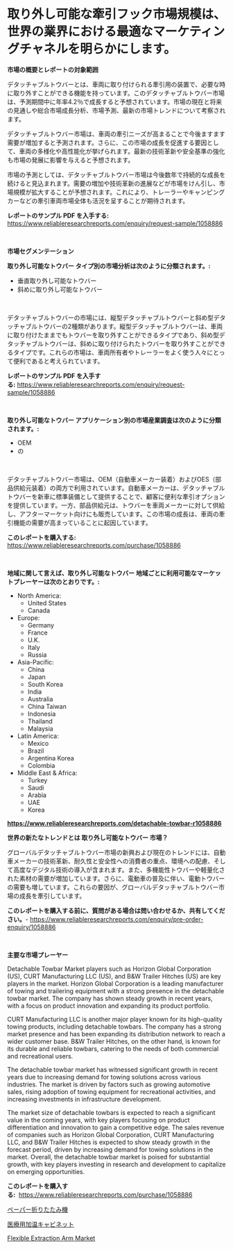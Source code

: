 <p><h1>取り外し可能な牽引フック市場規模は、世界の業界における最適なマーケティングチャネルを明らかにします。</h1></p><p><strong>市場の概要とレポートの対象範囲</strong></p>
<p><p>デタッチャブルトウバーとは、車両に取り付けられる牽引用の装置で、必要な時に取り外すことができる機能を持っています。このデタッチャブルトウバー市場は、予測期間中に年率4.2％で成長すると予想されています。市場の現在と将来の見通しや総合市場成長分析、市場予測、最新の市場トレンドについて考察されます。</p><p>デタッチャブルトウバー市場は、車両の牽引ニーズが高まることで今後ますます需要が増加すると予測されます。さらに、この市場の成長を促進する要因として、車両の多様化や高性能化が挙げられます。最新の技術革新や安全基準の強化も市場の発展に影響を与えると予想されます。</p><p>市場の予測としては、デタッチャブルトウバー市場は今後数年で持続的な成長を続けると見込まれます。需要の増加や技術革新の進展などが市場をけん引し、市場規模が拡大することが予想されます。これにより、トレーラーやキャンピングカーなどの牽引車両市場全体も活況を呈することが期待されます。</p></p>
<p><strong>レポートのサンプル PDF を入手する:</strong> <a href="https://www.reliableresearchreports.com/enquiry/request-sample/1058886">https://www.reliableresearchreports.com/enquiry/request-sample/1058886</a></p>
<p>&nbsp;</p>
<p><strong>市場セグメンテーション</strong></p>
<p><strong>取り外し可能なトウバー タイプ別の市場分析は次のように分類されます。:</strong></p>
<p><ul><li>垂直取り外し可能なトウバー</li><li>斜めに取り外し可能なトウバー</li></ul></p>
<p>&nbsp;</p>
<p><p>デタッチャブルトウバーの市場には、縦型デタッチャブルトウバーと斜め型デタッチャブルトウバーの2種類があります。縦型デタッチャブルトウバーは、車両に取り付けたままでもトウバーを取り外すことができるタイプであり、斜め型デタッチャブルトウバーは、斜めに取り付けられたトウバーを取り外すことができるタイプです。これらの市場は、車両所有者やトレーラーをよく使う人々にとって便利であると考えられています。</p></p>
<p><strong>レポートのサンプル PDF を入手する:</strong>&nbsp;<a href="https://www.reliableresearchreports.com/enquiry/request-sample/1058886">https://www.reliableresearchreports.com/enquiry/request-sample/1058886</a></p>
<p>&nbsp;</p>
<p><strong> 取り外し可能なトウバー アプリケーション別の市場産業調査は次のように分類されます。:</strong></p>
<p><ul><li>OEM</li><li>の</li></ul></p>
<p>&nbsp;</p>
<p><p>デタッチャブルトウバー市場は、OEM（自動車メーカー装着）およびOES（部品供給元装着）の両方で利用されています。自動車メーカーは、デタッチャブルトウバーを新車に標準装備として提供することで、顧客に便利な牽引オプションを提供しています。一方、部品供給元は、トウバーを車両メーカーに対して供給し、アフターマーケット向けにも販売しています。この市場の成長は、車両の牽引機能の需要が高まっていることに起因しています。</p></p>
<p><strong>このレポートを購入する:</strong>&nbsp; <a href="https://www.reliableresearchreports.com/purchase/1058886">https://www.reliableresearchreports.com/purchase/1058886</a></p>
<p>&nbsp;</p>
<p><strong>地域に関して言えば、取り外し可能なトウバー 地域ごとに利用可能なマーケットプレーヤーは次のとおりです。:</strong></p>
<p><ul>
    <li>
        North America:
        <ul>
            <li>United States</li>
            <li>Canada</li>
        </ul>
    </li>
    <li>
        Europe:
        <ul>
            <li>Germany</li>
            <li>France</li>
            <li>U.K.</li>
            <li>Italy</li>
            <li>Russia</li>
        </ul>
    </li>
    <li>
        Asia-Pacific:
        <ul>
            <li>China</li>
            <li>Japan</li>
            <li>South Korea</li>
            <li>India</li>
            <li>Australia</li>
            <li>China Taiwan</li>
            <li>Indonesia</li>
            <li>Thailand</li>
            <li>Malaysia</li>
        </ul>
    </li>
    <li>
        Latin America:
        <ul>
            <li>Mexico</li>
            <li>Brazil</li>
            <li>Argentina Korea</li>
            <li>Colombia</li>
        </ul>
    </li>
    <li>
        Middle East & Africa:
        <ul>
            <li>Turkey</li>
            <li>Saudi</li>
            <li>Arabia</li>
            <li>UAE</li>
            <li>Korea</li>
        </ul>
    </li>
    </ul></p>
<p><strong><a href="https://www.reliableresearchreports.com/detachable-towbar-r1058886">https://www.reliableresearchreports.com/detachable-towbar-r1058886</a></strong>&nbsp;</p>
<p><strong>世界の新たなトレンドとは 取り外し可能なトウバー 市場？</strong></p>
<p><p>グローバルデタッチャブルトウバー市場の新興および現在のトレンドには、自動車メーカーの技術革新、耐久性と安全性への消費者の重点、環境への配慮、そして高度なデジタル技術の導入が含まれます。また、多機能性トウバーや軽量化された素材の需要が増加しています。さらに、電動車の普及に伴い、電動トウバーの需要も増しています。これらの要因が、グローバルデタッチャブルトウバー市場の成長を牽引しています。</p></p>
<p><strong>このレポートを購入する前に、質問がある場合は問い合わせるか、共有してください。</strong>- <a href="https://www.reliableresearchreports.com/enquiry/pre-order-enquiry/1058886">https://www.reliableresearchreports.com/enquiry/pre-order-enquiry/1058886</a></p>
<p>&nbsp;</p>
<p><strong>主要な市場プレーヤー</strong></p>
<p><p>Detachable Towbar Market players such as Horizon Global Corporation (US), CURT Manufacturing LLC (US), and B&W Trailer Hitches (US) are key players in the market. Horizon Global Corporation is a leading manufacturer of towing and trailering equipment with a strong presence in the detachable towbar market. The company has shown steady growth in recent years, with a focus on product innovation and expanding its product portfolio.</p><p>CURT Manufacturing LLC is another major player known for its high-quality towing products, including detachable towbars. The company has a strong market presence and has been expanding its distribution network to reach a wider customer base. B&W Trailer Hitches, on the other hand, is known for its durable and reliable towbars, catering to the needs of both commercial and recreational users.</p><p>The detachable towbar market has witnessed significant growth in recent years due to increasing demand for towing solutions across various industries. The market is driven by factors such as growing automotive sales, rising adoption of towing equipment for recreational activities, and increasing investments in infrastructure development.</p><p>The market size of detachable towbars is expected to reach a significant value in the coming years, with key players focusing on product differentiation and innovation to gain a competitive edge. The sales revenue of companies such as Horizon Global Corporation, CURT Manufacturing LLC, and B&W Trailer Hitches is expected to show steady growth in the forecast period, driven by increasing demand for towing solutions in the market. Overall, the detachable towbar market is poised for substantial growth, with key players investing in research and development to capitalize on emerging opportunities.</p></p>
<p><strong>このレポートを購入する:</strong>&nbsp;&nbsp;<a href="https://www.reliableresearchreports.com/purchase/1058886">https://www.reliableresearchreports.com/purchase/1058886</a></p>
<p><p><a href="https://medium.com/@claudehintz/%E6%AC%A1%E3%81%AE%E6%96%87%E3%82%92%E6%97%A5%E6%9C%AC%E8%AA%9E%E3%81%AB%E7%BF%BB%E8%A8%B3%E3%81%99%E3%82%8B%E3%81%A8-%E7%B4%99%E6%8A%98%E3%82%8A%E6%A9%9F%E5%B8%82%E5%A0%B4%E3%81%AE%E3%83%88%E3%83%AC%E3%83%B3%E3%83%89%E3%81%A8%E5%B8%82%E5%A0%B4%E5%88%86%E6%9E%90%E3%81%AF-2024%E5%B9%B4%E3%81%8B%E3%82%892031%E5%B9%B4%E3%81%BE%E3%81%A7%E3%81%AE%E6%9C%9F%E9%96%93%E3%81%AB%E4%BA%88%E6%B8%AC%E3%81%95%E3%82%8C%E3%81%A6%E3%81%84%E3%81%BE%E3%81%99-b8e9a2335171">ペーパー折りたたみ機</a></p><p><a href="https://medium.com/@diegomoen2016/%E5%8C%BB%E7%99%82%E7%94%A8%E4%BF%9D%E6%B8%A9%E3%82%AD%E3%83%A3%E3%83%93%E3%83%8D%E3%83%83%E3%83%88%E5%B8%82%E5%A0%B4%E3%81%AE%E8%A6%8F%E6%A8%A1-%E5%B8%82%E5%A0%B4%E5%8B%95%E5%90%91%E3%81%A8%E5%B8%82%E5%A0%B4%E4%BA%88%E6%B8%AC-2024%E5%B9%B4%E3%81%8B%E3%82%892031%E5%B9%B4-f31ac50ace9b">医療用加温キャビネット</a></p><p><a href="https://github.com/brenzgnarento/Market-Research-Report-List-2/blob/main/flexible-extraction-arm-market.md">Flexible Extraction Arm Market</a></p></p>